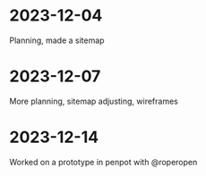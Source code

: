 # 2023-12-04
Planning, made a sitemap

# 2023-12-07
More planning, sitemap adjusting, wireframes

# 2023-12-14
Worked on a prototype in penpot with @roperopen
